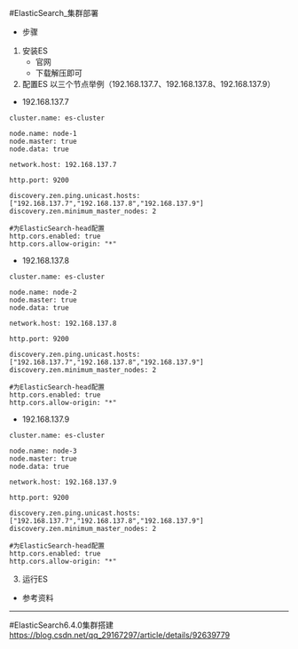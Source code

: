 #ElasticSearch_集群部署


* 步骤
1. 安装ES
    * 官网
    * 下载解压即可
2. 配置ES
以三个节点举例（192.168.137.7、192.168.137.8、192.168.137.9）
* 192.168.137.7
```
cluster.name: es-cluster

node.name: node-1
node.master: true
node.data: true

network.host: 192.168.137.7

http.port: 9200

discovery.zen.ping.unicast.hosts: ["192.168.137.7","192.168.137.8","192.168.137.9"]
discovery.zen.minimum_master_nodes: 2

#为ElasticSearch-head配置
http.cors.enabled: true
http.cors.allow-origin: "*"
```
* 192.168.137.8
```
cluster.name: es-cluster

node.name: node-2
node.master: true
node.data: true

network.host: 192.168.137.8

http.port: 9200

discovery.zen.ping.unicast.hosts: ["192.168.137.7","192.168.137.8","192.168.137.9"]
discovery.zen.minimum_master_nodes: 2

#为ElasticSearch-head配置
http.cors.enabled: true
http.cors.allow-origin: "*"
```
* 192.168.137.9
```
cluster.name: es-cluster

node.name: node-3
node.master: true
node.data: true

network.host: 192.168.137.9

http.port: 9200

discovery.zen.ping.unicast.hosts: ["192.168.137.7","192.168.137.8","192.168.137.9"]
discovery.zen.minimum_master_nodes: 2

#为ElasticSearch-head配置
http.cors.enabled: true
http.cors.allow-origin: "*"
```
3. 运行ES
















* 参考资料
---
#ElasticSearch6.4.0集群搭建
https://blog.csdn.net/qq_29167297/article/details/92639779